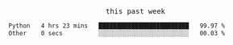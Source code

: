 

<p align="center"><samp>this past week</samp></p>
<!--START_SECTION:waka-->

```txt
Python   4 hrs 23 mins   █████████████████████████   99.97 %
Other    0 secs          ░░░░░░░░░░░░░░░░░░░░░░░░░   00.03 %
```

<!--END_SECTION:waka-->


